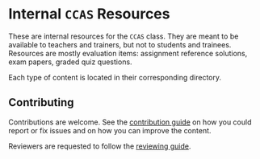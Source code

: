 # Internal `CCAS` Resources

These are internal resources for the `CCAS` class.
They are meant to be available to teachers and trainers, but not to students and trainees.
Resources are mostly evaluation items: assignment reference solutions, exam papers, graded quiz questions.

Each type of content is located in their corresponding directory.

## Contributing

Contributions are welcome.
See the [contribution guide](CONTRIBUTING.md) on how you could report or fix issues and on how you can improve the content.

Reviewers are requested to follow the [reviewing guide](REVIEWING.md).
